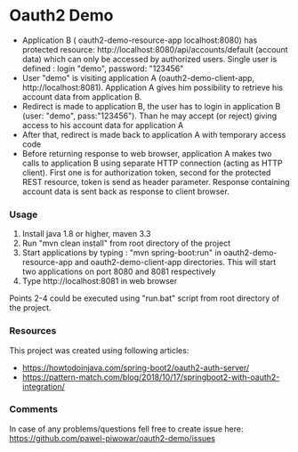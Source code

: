 # Oauth2 Demo

- Application B ( oauth2-demo-resource-app  localhost:8080) has protected resource: http://localhost:8080/api/accounts/default (account data) which can only be accessed by authorized users. 
 Single user is defined : login "demo", password: "123456"
- User "demo" is visiting application A (oauth2-demo-client-app, http://localhost:8081). Application A gives him possibility to retrieve his account data from application B.   
- Redirect is made to application B, the user has to login in application B (user: "demo", pass:"123456"). Than he may accept (or reject) giving access to his account data for application A  
- After that, redirect is made back to application A with temporary access code   
- Before returning response to web browser, application A makes two calls to application B using separate HTTP connection (acting as HTTP client). 
First one is for authorization token, second for the protected REST resource, token is send as header parameter. Response containing account data is sent back as response to client browser.

### Usage

1. Install java 1.8 or higher, maven 3.3
2. Run "mvn clean install" from root directory of the project
3. Start applications by typing : "mvn spring-boot:run" in  oauth2-demo-resource-app and oauth2-demo-client-app directories.
This will start two applications on port 8080 and 8081 respectively  
4. Type http://localhost:8081 in web browser

Points 2-4 could be executed using "run.bat" script from root directory of the project.

### Resources 

This project was created using following articles:
 
- https://howtodoinjava.com/spring-boot2/oauth2-auth-server/
- https://pattern-match.com/blog/2018/10/17/springboot2-with-oauth2-integration/

### Comments

In case of any problems/questions fell free to create issue here: https://github.com/pawel-piwowar/oauth2-demo/issues

